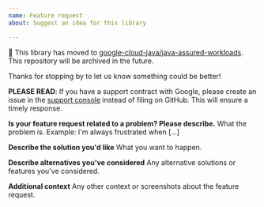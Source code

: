 ```yaml
---
name: Feature request
about: Suggest an idea for this library

---
```


:bus: This library has moved to
[google-cloud-java/java-assured-workloads](
https://github.com/googleapis/google-cloud-java/tree/main/java-assured-workloads).
This repository will be archived in the future.

Thanks for stopping by to let us know something could be better!

**PLEASE READ**: If you have a support contract with Google, please create an issue in the [support console](https://cloud.google.com/support/) instead of filing on GitHub. This will ensure a timely response.

**Is your feature request related to a problem? Please describe.**
What the problem is. Example: I'm always frustrated when [...]

**Describe the solution you'd like**
What you want to happen.

**Describe alternatives you've considered**
Any alternative solutions or features you've considered.

**Additional context**
Any other context or screenshots about the feature request.
